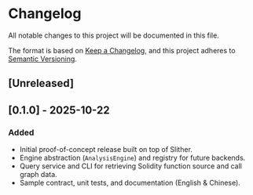 # Changelog

All notable changes to this project will be documented in this file.

The format is based on [Keep a Changelog](https://keepachangelog.com/en/1.1.0/), and this project adheres to [Semantic Versioning](https://semver.org/spec/v2.0.0.html).

## [Unreleased]

## [0.1.0] - 2025-10-22
### Added
- Initial proof-of-concept release built on top of Slither.
- Engine abstraction (`AnalysisEngine`) and registry for future backends.
- Query service and CLI for retrieving Solidity function source and call graph data.
- Sample contract, unit tests, and documentation (English & Chinese).
